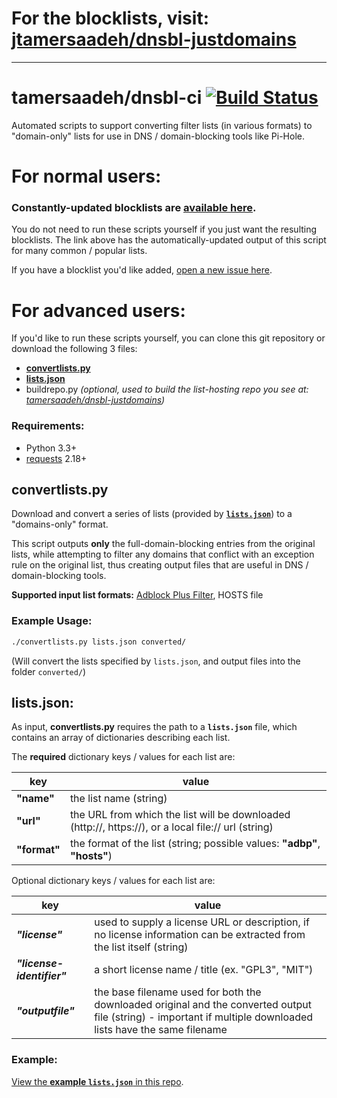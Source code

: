 # For the blocklists, visit: [jtamersaadeh/dnsbl-justdomains](https://github.com/tamersaadeh/dnsbl-justdomains)

-----

# tamersaadeh/dnsbl-ci [![Build Status](https://travis-ci.org/tamersaadeh/dnsbl-ci.svg?branch=master)](https://travis-ci.org/tamersaadeh/dnsbl-ci)

Automated scripts to support converting filter lists (in various formats) to "domain-only" lists for use in DNS / domain-blocking tools like Pi-Hole.

# For normal users:
### Constantly-updated blocklists are [available here](https://github.com/tamersaadeh/dnsbl-justdomains).
You do not need to run these scripts yourself if you just want the resulting blocklists. The link above has the automatically-updated output of this script for many common / popular lists.

If you have a blocklist you'd like added, [open a new issue here](https://github.com/tamersaadeh/dnsbl-ci/issues).

# For advanced users:

If you'd like to run these scripts yourself, you can clone this git repository or download the following 3 files:
- [**convertlists.py**](#convertlistspy)
- [**lists.json**](#listsjson)
- buildrepo.py _(optional, used to build the list-hosting repo you see at: [tamersaadeh/dnsbl-justdomains](https://github.com/tamersaadeh/dnsbl-justdomains))_

### Requirements:
- Python 3.3+
- [requests](https://pypi.python.org/pypi/requests) 2.18+

## convertlists.py

Download and convert a series of lists (provided by [**`lists.json`**](#listsjson)) to a "domains-only" format.

This script outputs **only** the full-domain-blocking entries from the original lists, while attempting to filter any domains that conflict with an exception rule on the original list, thus creating output files that are useful in DNS / domain-blocking tools.

**Supported input list formats:** [Adblock Plus Filter](https://adblockplus.org/filters), HOSTS file

### Example Usage:
```sh
./convertlists.py lists.json converted/
```
(Will convert the lists specified by `lists.json`, and output files into the folder `converted/`)

## lists.json:
As input, **convertlists.py** requires the path to a **`lists.json`** file, which contains an array of dictionaries describing each list.

The **required** dictionary keys / values for each list are:

| key | value |
| -- | -- |
| **"name"** | the list name (string) |
| **"url"** | the URL from which the list will be downloaded (http://, https://), or a local file:// url (string) |
| **"format"** | the format of the list (string; possible values: **"adbp"**, **"hosts"**)

Optional dictionary keys / values for each list are:

| key | value |
| -- | -- |
| **_"license"_** | used to supply a license URL or description, if no license information can be extracted from the list itself (string) |
| **_"license-identifier"_** | a short license name / title (ex. "GPL3", "MIT") |
| **_"outputfile"_** | the base filename used for both the downloaded original and the converted output file (string) - important if multiple downloaded lists have the same filename |

### Example:

[View the **example `lists.json`** in this repo](lists.json).
